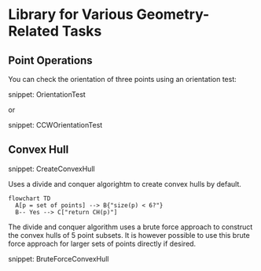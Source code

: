 # Library for Various Geometry-Related Tasks

## Point Operations

You can check the orientation of three points using an orientation test:

snippet: OrientationTest

or

snippet: CCWOrientationTest

## Convex Hull

snippet: CreateConvexHull

Uses a divide and conquer algorightm to create convex hulls by default.

```mermaid
flowchart TD
  A[p = set of points] --> B{"size(p) < 6?"}
  B-- Yes --> C["return CH(p)"]
```

The divide and conquer algorithm uses a brute force approach to construct the convex hulls of 5 point subsets. It is however possible to use this brute force approach for larger sets of points directly if desired.


snippet: BruteForceConvexHull
